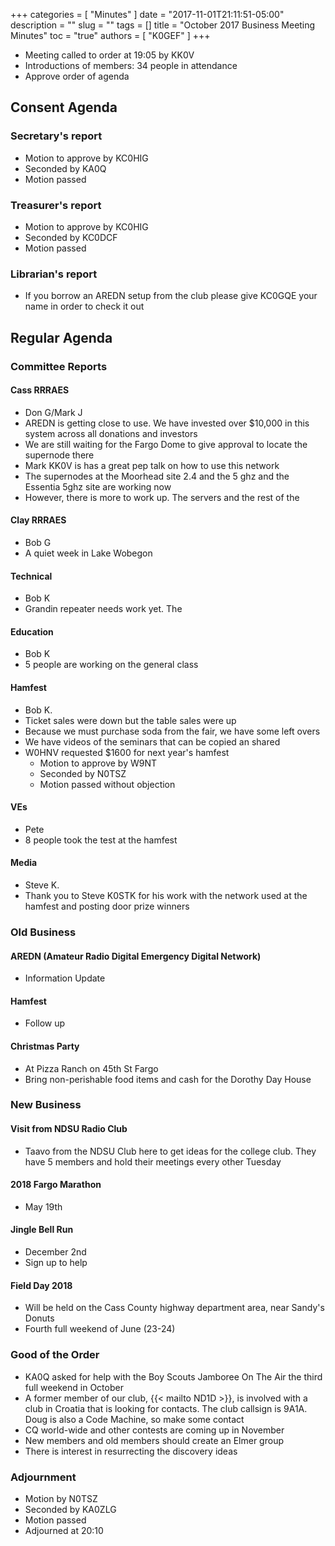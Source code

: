 +++
categories = [ "Minutes" ]
date = "2017-11-01T21:11:51-05:00"
description = ""
slug = ""
tags = []
title = "October 2017 Business Meeting Minutes"
toc = "true"
authors = [ "K0GEF" ]
+++
* Meeting called to order at 19:05 by KK0V
* Introductions of members: 34 people in attendance
* Approve order of agenda
<!--more-->
	
## Consent Agenda 

### Secretary's report
* Motion to approve by KC0HIG
* Seconded by KA0Q
* Motion passed

### Treasurer's report
* Motion to approve by KC0HIG
* Seconded by KC0DCF
* Motion passed

### Librarian's report
* If you borrow an AREDN setup from the club please give KC0GQE your name in order to check it out

## Regular Agenda

### Committee Reports 

#### Cass RRRAES
* Don G/Mark J
* AREDN is getting close to use.  We have invested over $10,000 in this system across all donations and investors
*  We are still waiting for the Fargo Dome to give approval to locate the supernode there
* Mark KK0V is has a great pep talk on how to use this network
* The supernodes at the Moorhead site 2.4 and the 5 ghz and the Essentia 5ghz site are working now
* However, there is more to work up. The servers and the rest of the

#### Clay RRRAES
* Bob G
* A quiet week in Lake Wobegon

#### Technical
* Bob K
* Grandin repeater needs work yet. The

#### Education
* Bob K
* 5 people are working on the general class

#### Hamfest
* Bob K.
* Ticket sales were down but the table sales were up
* Because we must purchase soda from the fair, we have some left overs
* We have videos of the seminars that can be copied an shared
* W0HNV requested $1600 for next year's hamfest
    * Motion to approve by W9NT
    * Seconded by N0TSZ
    * Motion passed without objection

#### VEs
* Pete
* 8 people took the test at the hamfest

#### Media
* Steve K.
* Thank you to Steve K0STK for his work with the network used at the hamfest and posting door prize winners

### Old Business

#### AREDN (Amateur Radio Digital Emergency Digital Network)
* Information Update

#### Hamfest
* Follow up

#### Christmas Party
* At Pizza Ranch on 45th St Fargo
* Bring non-perishable food items and cash for the Dorothy Day House

### New Business

#### Visit from NDSU Radio Club
* Taavo from the NDSU Club here to get ideas for the college club. They have 5 members and hold their meetings every other Tuesday

#### 2018 Fargo Marathon
* May 19th

#### Jingle Bell Run
* December 2nd
* Sign up to help

#### Field Day 2018
* Will be held on the Cass County highway department area, near Sandy's Donuts
* Fourth full weekend of June (23-24)

### Good of the Order
* KA0Q asked for help with the Boy Scouts Jamboree On The Air the third full weekend in October
* A former member of our club, {{< mailto ND1D >}}, is involved with a club in Croatia that is looking for contacts. The club callsign is 9A1A. Doug is also a Code Machine, so make some contact
* CQ world-wide and other contests are coming up in November
* New members and old members should create an Elmer group
* There is interest in resurrecting the discovery ideas

### Adjournment
* Motion by N0TSZ
* Seconded by KA0ZLG
* Motion passed
* Adjourned at 20:10
